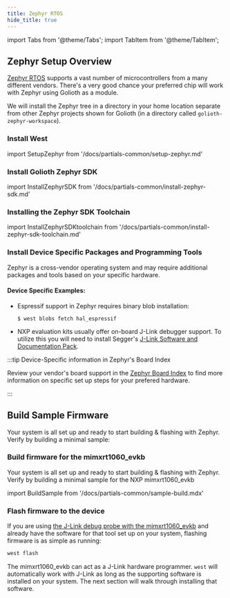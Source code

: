 ```yaml
---
title: Zephyr RTOS
hide_title: true
---
```


import Tabs from '@theme/Tabs';
import TabItem from '@theme/TabItem';

## Zephyr Setup Overview

[Zephyr RTOS](https://docs.zephyrproject.org/) supports a vast number of
microcontrollers from a many different vendors. There's a very good chance your
preferred chip will work with Zephyr using Golioth as a module.

We will install the Zephyr tree in a directory in your home location
separate from other Zephyr projects shown for Golioth (in a directory called
`golioth-zephyr-workspace`).

### Install West

import SetupZephyr from '/docs/partials-common/setup-zephyr.md'

<SetupZephyr/>

### Install Golioth Zephyr SDK

import InstallZephyrSDK from '/docs/partials-common/install-zephyr-sdk.md'

<InstallZephyrSDK/>

### Installing the Zephyr SDK Toolchain

import InstallZephyrSDKtoolchain from '/docs/partials-common/install-zephyr-sdk-toolchain.md'

<InstallZephyrSDKtoolchain/>

### Install Device Specific Packages and Programming Tools

Zephyr is a cross-vendor operating system and may require additional packages
and tools based on your specific hardware.

#### Device Specific Examples:

- Espressif support in Zephyr requires binary blob installation:

    ```shell
    $ west blobs fetch hal_espressif
    ```

- NXP evaluation kits usually offer on-board J-Link debugger support. To utilize
  this you will need to install Segger's [J-Link Software and Documentation Pack](https://www.segger.com/downloads/jlink).

:::tip Device-Specific information in Zephyr's Board Index

Review your vendor's board support in the [Zephyr Board Index](https://docs.zephyrproject.org/latest/boards/index.html) to find more information on specific set up steps for your prefered hardware.

:::

## Build Sample Firmware

Your system is all set up and ready to start building & flashing with Zephyr.
Verify by building a minimal sample:

### Build firmware for the mimxrt1060_evkb

Your system is all set up and ready to start building & flashing with Zephyr.
Verify by building a minimal sample for the NXP mimxrt1060_evkb

import BuildSample from '/docs/partials-common/sample-build.mdx'

<BuildSample board="mimxrt1060_evk"/>

### Flash firmware to the device

If you are using [the J-Link debug probe with the
mimxrt1060_evkb](https://community.nxp.com/t5/i-MX-RT-Knowledge-Base/Using-J-Link-with-MIMXRT1060-EVK-or-MIMXRT1064-EVK/ta-p/1281149)
and already have the software for that tool set up on your system, flashing
firmware is as simple as running:

```bash
west flash
```

The mimxrt1060_evkb can act as a J-Link hardware programmer. `west` will
automatically work with J-Link as long as the supporting software is installed
on your system. The next section will walk through installing that software.
